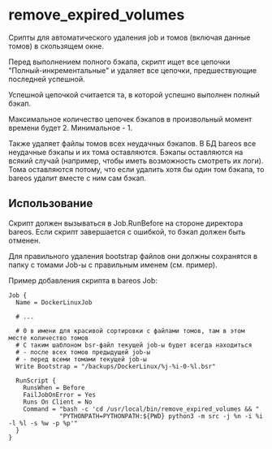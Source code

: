 # remove_expired_volumes

Срипты для автоматического удаления job и томов (включая данные томов) в скользящем окне.

Перед выполнением полного бэкапа, скрипт ищет все цепочки "Полный-инкрементальные" и удаляет
все цепочки, предшествующие последней успешной.

Успешной цепочкой считается та, в которой успешно выполнен полный бэкап.

Максимальное количество цепочек бэкапов в произвольный момент времени будет 2. Минимальное - 1.

Также удаляет файлы томов всех неудачных бэкапов. В БД bareos все неудачные бэкапы и их тома
оставляются. Бэкапы оставляются на всякий случай (например, чтобы иметь возможность смотреть их
логи). Тома оставляются потому, что если удалить хотя бы один том бэкапа, то bareos удалит
вместе с ним сам бэкап.


## Использование

Скрипт должен вызываться в Job.RunBefore на стороне директора bareos. Если скрипт завершается
с ошибкой, то бэкап должен быть отменен.

Для правильного удаления bootstrap файлов они должны сохранятся в папку с томами Job-ы с
правильным именем (см. пример).

Пример добавления скрипта в bareos Job:

```nginx
Job {
  Name = DockerLinuxJob

  # ...

  # 0 в имени для красивой сортировки с файлами томов, там в этом месте количество томов
  # С таким шаблоном bsr-файл текущей job-ы будет всегда находиться
  # - после всех томов предыдущей job-ы
  # - перед всеми томами текущей job-ы
  Write Bootstrap = "/backups/DockerLinux/%j-%i-0-%l.bsr"

  RunScript {
    RunsWhen = Before
    FailJobOnError = Yes
    Runs On Client = No
    Command = "bash -c 'cd /usr/local/bin/remove_expired_volumes && "
              "PYTHONPATH=PYTHONPATH:${PWD} python3 -m src -j %n -i %i -l %l -s %w -p %p'"
  }
}
```
